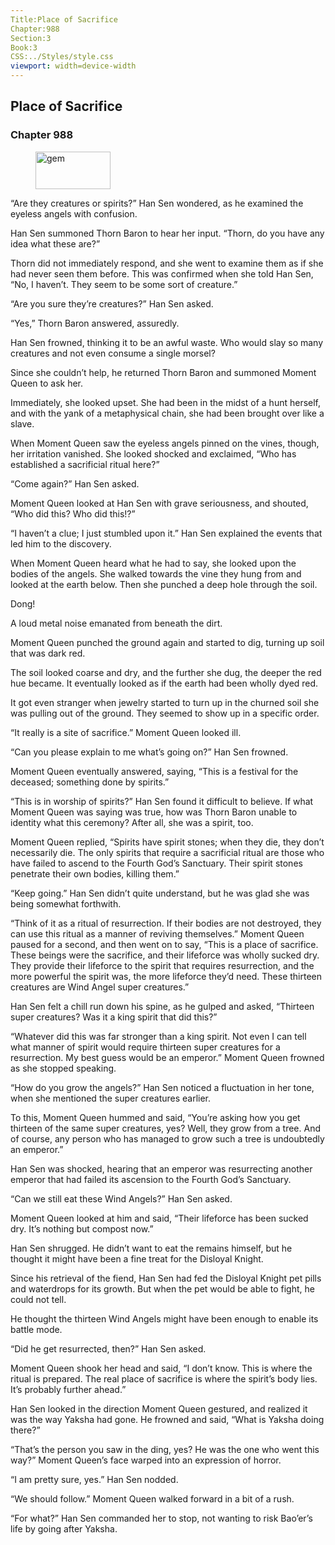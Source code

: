 ```yaml
---
Title:Place of Sacrifice 
Chapter:988 
Section:3 
Book:3 
CSS:../Styles/style.css 
viewport: width=device-width
---
```

  
## Place of Sacrifice
### Chapter 988
  
<figure>
	<img src="../Images/gem.gif" alt="gem" id="gem" width="120" height="60" />
</figure>
  

  
“Are they creatures or spirits?” Han Sen wondered, as he examined the eyeless angels with confusion.

Han Sen summoned Thorn Baron to hear her input. “Thorn, do you have any idea what these are?”

Thorn did not immediately respond, and she went to examine them as if she had never seen them before. This was confirmed when she told Han Sen, “No, I haven’t. They seem to be some sort of creature.”

“Are you sure they’re creatures?” Han Sen asked.

“Yes,” Thorn Baron answered, assuredly.

Han Sen frowned, thinking it to be an awful waste. Who would slay so many creatures and not even consume a single morsel?

Since she couldn’t help, he returned Thorn Baron and summoned Moment Queen to ask her.

Immediately, she looked upset. She had been in the midst of a hunt herself, and with the yank of a metaphysical chain, she had been brought over like a slave.

When Moment Queen saw the eyeless angels pinned on the vines, though, her irritation vanished. She looked shocked and exclaimed, “Who has established a sacrificial ritual here?”

“Come again?” Han Sen asked.

Moment Queen looked at Han Sen with grave seriousness, and shouted, “Who did this? Who did this!?”

“I haven’t a clue; I just stumbled upon it.” Han Sen explained the events that led him to the discovery.

When Moment Queen heard what he had to say, she looked upon the bodies of the angels. She walked towards the vine they hung from and looked at the earth below. Then she punched a deep hole through the soil.

Dong!

A loud metal noise emanated from beneath the dirt.

Moment Queen punched the ground again and started to dig, turning up soil that was dark red.

The soil looked coarse and dry, and the further she dug, the deeper the red hue became. It eventually looked as if the earth had been wholly dyed red.

It got even stranger when jewelry started to turn up in the churned soil she was pulling out of the ground. They seemed to show up in a specific order.

“It really is a site of sacrifice.” Moment Queen looked ill.

“Can you please explain to me what’s going on?” Han Sen frowned.

Moment Queen eventually answered, saying, “This is a festival for the deceased; something done by spirits.”

“This is in worship of spirits?” Han Sen found it difficult to believe. If what Moment Queen was saying was true, how was Thorn Baron unable to identity what this ceremony? After all, she was a spirit, too.

Moment Queen replied, “Spirits have spirit stones; when they die, they don’t necessarily die. The only spirits that require a sacrificial ritual are those who have failed to ascend to the Fourth God’s Sanctuary. Their spirit stones penetrate their own bodies, killing them.”

“Keep going.” Han Sen didn’t quite understand, but he was glad she was being somewhat forthwith.

“Think of it as a ritual of resurrection. If their bodies are not destroyed, they can use this ritual as a manner of reviving themselves.” Moment Queen paused for a second, and then went on to say, “This is a place of sacrifice. These beings were the sacrifice, and their lifeforce was wholly sucked dry. They provide their lifeforce to the spirit that requires resurrection, and the more powerful the spirit was, the more lifeforce they’d need. These thirteen creatures are Wind Angel super creatures.”

Han Sen felt a chill run down his spine, as he gulped and asked, “Thirteen super creatures? Was it a king spirit that did this?”

“Whatever did this was far stronger than a king spirit. Not even I can tell what manner of spirit would require thirteen super creatures for a resurrection. My best guess would be an emperor.” Moment Queen frowned as she stopped speaking.

“How do you grow the angels?” Han Sen noticed a fluctuation in her tone, when she mentioned the super creatures earlier.

To this, Moment Queen hummed and said, “You’re asking how you get thirteen of the same super creatures, yes? Well, they grow from a tree. And of course, any person who has managed to grow such a tree is undoubtedly an emperor.”

Han Sen was shocked, hearing that an emperor was resurrecting another emperor that had failed its ascension to the Fourth God’s Sanctuary.

“Can we still eat these Wind Angels?” Han Sen asked.

Moment Queen looked at him and said, “Their lifeforce has been sucked dry. It’s nothing but compost now.”

Han Sen shrugged. He didn’t want to eat the remains himself, but he thought it might have been a fine treat for the Disloyal Knight.

Since his retrieval of the fiend, Han Sen had fed the Disloyal Knight pet pills and waterdrops for its growth. But when the pet would be able to fight, he could not tell.

He thought the thirteen Wind Angels might have been enough to enable its battle mode.

“Did he get resurrected, then?” Han Sen asked.

Moment Queen shook her head and said, “I don’t know. This is where the ritual is prepared. The real place of sacrifice is where the spirit’s body lies. It’s probably further ahead.”

Han Sen looked in the direction Moment Queen gestured, and realized it was the way Yaksha had gone. He frowned and said, “What is Yaksha doing there?”

“That’s the person you saw in the ding, yes? He was the one who went this way?” Moment Queen’s face warped into an expression of horror.

“I am pretty sure, yes.” Han Sen nodded.

“We should follow.” Moment Queen walked forward in a bit of a rush.

“For what?” Han Sen commanded her to stop, not wanting to risk Bao’er’s life by going after Yaksha.